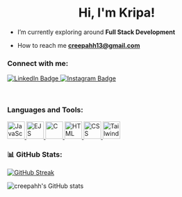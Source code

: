<!-- <p align="left"> <img src="kripa-new.jpg" alt="creepahh" /> </p> -->

<h1 align="center">Hi, I'm Kripa!</h1>
<!-- <h3 align="center">A learner</h3> -->
<!-- <p align="center">
<img src="https://readme-typing-svg.herokuapp.com?vCenter=true&amp;lines=Stumbling+And+Learning+About+Web" alt="Intro" >
 -->

- I’m currently exploring around **Full Stack Development**

- How to reach me **creepahh13@gmail.com**

<h3 align="left">Connect with me:</h3>
<div id="badges" >
  <a href="https://www.linkedin.com/in/krispyyy/">
    <img src="https://img.shields.io/badge/LinkedIn-blue?style=for-the-badge&logo=linkedin&logoColor=white" alt="LinkedIn Badge"/>
  </a>
  <a href="https://www.instagram.com/_krispyyy/">
    <img src="https://img.shields.io/badge/Instagram-%23E4405F.svg?style=for-the-badge&logo=Instagram&logoColor=white" alt="Instagram Badge"/>
  </a>
</div>

<p>&nbsp;</p>

<h3 align="left">Languages and Tools:</h3>
<p align="left">
  <a href="https://developer.mozilla.org/en-US/docs/Web/JavaScript" target="_blank">
    <img src="https://img.icons8.com/color/48/000000/javascript.png" alt="JavaScript" width="40" height="40"/>
  </a>
<!--   <a href="https://www.mongodb.com/" target="_blank">
    <img src="https://img.icons8.com/color/48/000000/mongodb.png" alt="MongoDB" width="40" height="40"/>
  </a> -->
  <a href="https://ejs.co/" target="_blank">
    <img src="https://img.icons8.com/color/48/000000/ejs.png" alt="EJS" width="40" height="40"/>
  </a>
  <a href="https://www.cprogramming.com/" target="_blank">
    <img src="https://img.icons8.com/color/48/000000/c-programming.png" alt="C" width="40" height="40"/>
  </a>
  <a href="https://developer.mozilla.org/en-US/docs/Web/HTML" target="_blank">
    <img src="https://img.icons8.com/color/48/000000/html-5.png" alt="HTML" width="40" height="40"/>
  </a>
  <a href="https://developer.mozilla.org/en-US/docs/Web/CSS" target="_blank">
    <img src="https://img.icons8.com/color/48/000000/css3.png" alt="CSS" width="40" height="40"/>
  </a>
  <a href="https://tailwindcss.com/" target="_blank">
    <img src="https://img.icons8.com/color/48/000000/tailwindcss.png" alt="Tailwind CSS" width="40" height="40"/>
  </a>
</p>

### 📊 GitHub Stats:

[![GitHub Streak](https://streak-stats.demolab.com?user=creepahh&theme=radical&hide_border=true&border_radius=5)](https://git.io/streak-stats)

![creepahh's GitHub stats](https://github-readme-stats.vercel.app/api?username=creepahh&show_icons=true&theme=radical&hide_border=true&border_radius=5&hide=stars&count_private=true&card_width=500px&include_all_commits=true)
